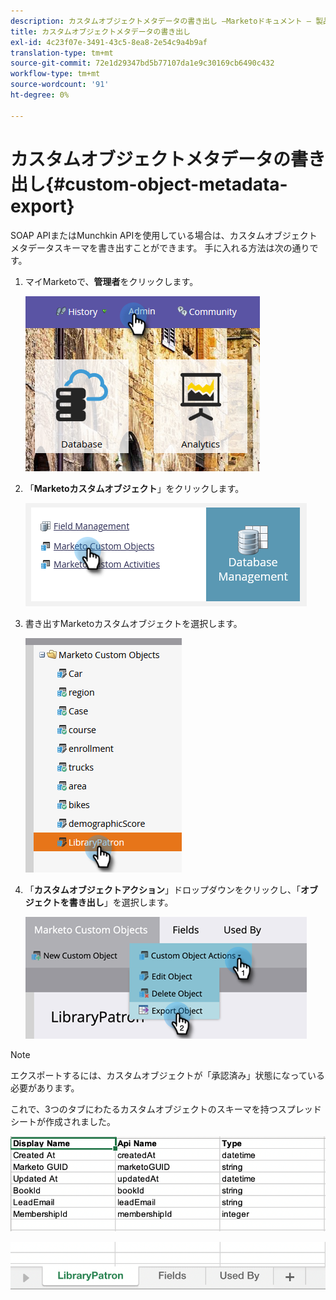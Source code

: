 ```yaml
---
description: カスタムオブジェクトメタデータの書き出し —Marketoドキュメント — 製品ドキュメント
title: カスタムオブジェクトメタデータの書き出し
exl-id: 4c23f07e-3491-43c5-8ea8-2e54c9a4b9af
translation-type: tm+mt
source-git-commit: 72e1d29347bd5b77107da1e9c30169cb6490c432
workflow-type: tm+mt
source-wordcount: '91'
ht-degree: 0%

---
```


# カスタムオブジェクトメタデータの書き出し{#custom-object-metadata-export}

SOAP APIまたはMunchkin APIを使用している場合は、カスタムオブジェクトメタデータスキーマを書き出すことができます。 手に入れる方法は次の通りです。

1. マイMarketoで、**管理者**&#x200B;をクリックします。

   ![](assets/custom-object-metadata-export-1.png)

1. 「**Marketoカスタムオブジェクト**」をクリックします。

   ![](assets/custom-object-metadata-export-2.png)

1. 書き出すMarketoカスタムオブジェクトを選択します。

   ![](assets/custom-object-metadata-export-3.png)

1. 「**カスタムオブジェクトアクション**」ドロップダウンをクリックし、「**オブジェクトを書き出し**」を選択します。

   ![](assets/custom-object-metadata-export-4.png)

>[!NOTE]
>
>エクスポートするには、カスタムオブジェクトが「承認済み」状態になっている必要があります。

これで、3つのタブにわたるカスタムオブジェクトのスキーマを持つスプレッドシートが作成されました。

![](assets/custom-object-metadata-export-5.png)

![](assets/custom-object-metadata-export-6.png)
